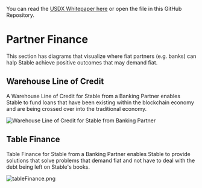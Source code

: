 You can read the [USDX Whitepaper here](https://github.com/Stable-Finance/whitepaper/blob/main/USDX%20Whitepaper.pdf) or open the file in this GitHub Repository.

# Partner Finance
This section has diagrams that visualize where fiat partners (e.g. banks) can halp Stable achieve positive outcomes that may demand fiat.

## Warehouse Line of Credit
A Warehouse Line of Credit for Stable from a Banking Partner enables Stable to fund loans that have been existing within the blockchain economy and are being crossed over into the traditional economy.

![Warehouse Line of Credit for Stable from Banking Partner](warehouseLine.png)

## Table Finance
Table Finance for Stable from a Banking Partner enables Stable to provide solutions that solve problems that demand fiat and not have to deal with the debt being left on Stable's books. 

![tableFinance.png](tableFinance.png)


